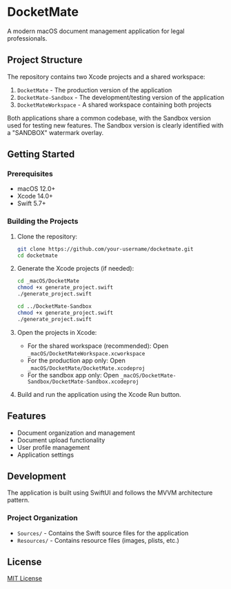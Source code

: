 # DocketMate

A modern macOS document management application for legal professionals.

## Project Structure

The repository contains two Xcode projects and a shared workspace:

1. `DocketMate` - The production version of the application
2. `DocketMate-Sandbox` - The development/testing version of the application
3. `DocketMateWorkspace` - A shared workspace containing both projects

Both applications share a common codebase, with the Sandbox version used for testing new features. The Sandbox version is clearly identified with a "SANDBOX" watermark overlay.

## Getting Started

### Prerequisites

- macOS 12.0+
- Xcode 14.0+
- Swift 5.7+

### Building the Projects

1. Clone the repository:
   ```bash
   git clone https://github.com/your-username/docketmate.git
   cd docketmate
   ```

2. Generate the Xcode projects (if needed):
   ```bash
   cd _macOS/DocketMate
   chmod +x generate_project.swift
   ./generate_project.swift
   
   cd ../DocketMate-Sandbox
   chmod +x generate_project.swift
   ./generate_project.swift
   ```

3. Open the projects in Xcode:
   - For the shared workspace (recommended): Open `_macOS/DocketMateWorkspace.xcworkspace`
   - For the production app only: Open `_macOS/DocketMate/DocketMate.xcodeproj`
   - For the sandbox app only: Open `_macOS/DocketMate-Sandbox/DocketMate-Sandbox.xcodeproj`

4. Build and run the application using the Xcode Run button.

## Features

- Document organization and management
- Document upload functionality
- User profile management
- Application settings

## Development

The application is built using SwiftUI and follows the MVVM architecture pattern.

### Project Organization

- `Sources/` - Contains the Swift source files for the application
- `Resources/` - Contains resource files (images, plists, etc.)

## License

[MIT License](LICENSE)